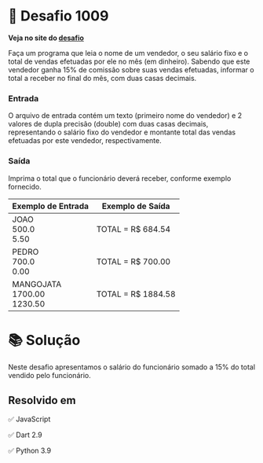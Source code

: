 # 📖 Desafio 1009

**Veja no site do [desafio](https://www.beecrowd.com.br/judge/pt/problems/view/1009)**

Faça um programa que leia o nome de um vendedor, o seu salário fixo e o total de vendas efetuadas por ele no mês (em dinheiro). Sabendo que este vendedor ganha 15% de comissão sobre suas vendas efetuadas, informar o total a receber no final do mês, com duas casas decimais.

### Entrada

O arquivo de entrada contém um texto (primeiro nome do vendedor) e 2 valores de dupla precisão (double) com duas casas decimais, representando o salário fixo do vendedor e montante total das vendas efetuadas por este vendedor, respectivamente.

### Saída

Imprima o total que o funcionário deverá receber, conforme exemplo fornecido.

| Exemplo de Entrada              | Exemplo de Saída   |
| ------------------------------- | ------------------ |
| JOAO<br>500.0<br>5.50           | TOTAL = R$ 684.54  |
| PEDRO<br>700.0<br>0.00          | TOTAL = R$ 700.00  |
| MANGOJATA<br>1700.00<br>1230.50 | TOTAL = R$ 1884.58 |

# 📚 Solução

Neste desafio apresentamos o salário do funcionário somado a 15% do total vendido pelo funcionário.

## Resolvido em

✅ JavaScript

✅ Dart 2.9

✅ Python 3.9
